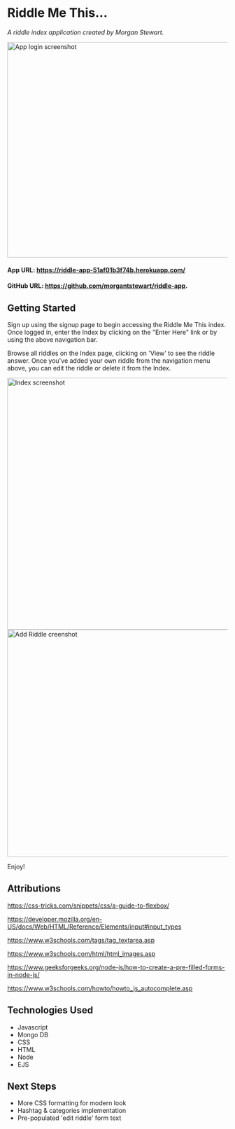 # Riddle Me This...
*A riddle index application created by Morgan Stewart.*

<img width="679" height="492" alt="App login screenshot" src="https://github.com/user-attachments/assets/8de0186b-2749-406b-a5fb-b81ea5e88707" />


#### App URL: https://riddle-app-51af01b3f74b.herokuapp.com/

#### GitHub URL: https://github.com/morgantstewart/riddle-app.



## Getting Started
Sign up using the signup page to begin accessing the Riddle Me This index. Once logged in, enter the Index by clicking on the "Enter Here" link or by using the above navigation bar. 




Browse all riddles on the Index page, clicking on 'View' to see the riddle answer. Once you've added your own riddle from the navigation menu above, you can edit the riddle or delete it from the Index. 


<img width="679" height="575" alt="Index screenshot" src="https://github.com/user-attachments/assets/278b920f-4218-4c97-935d-bc287e3278e1" />




<img width="679" height="519" alt="Add Riddle creenshot" src="https://github.com/user-attachments/assets/0f6774fb-812f-4fcf-abe5-94f68ff847ce" />



Enjoy!



## Attributions

https://css-tricks.com/snippets/css/a-guide-to-flexbox/

https://developer.mozilla.org/en-US/docs/Web/HTML/Reference/Elements/input#input_types

https://www.w3schools.com/tags/tag_textarea.asp

https://www.w3schools.com/html/html_images.asp

https://www.geeksforgeeks.org/node-js/how-to-create-a-pre-filled-forms-in-node-js/

https://www.w3schools.com/howto/howto_js_autocomplete.asp


## Technologies Used
* Javascript
* Mongo DB
* CSS
* HTML
* Node
* EJS





## Next Steps
* More CSS formatting for modern look
* Hashtag & categories implementation
* Pre-populated 'edit riddle' form text

